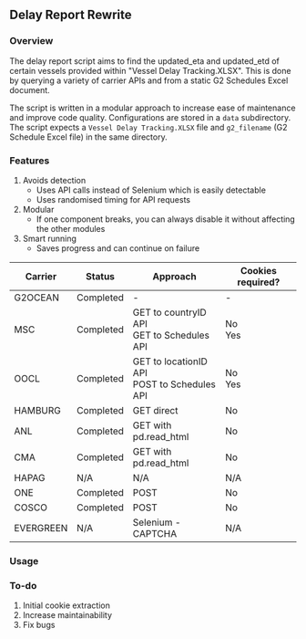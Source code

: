 ## Delay Report Rewrite

### Overview

The delay report script aims to find the updated_eta and updated_etd of certain vessels provided within "Vessel Delay Tracking.XLSX". This is done by querying a variety of carrier APIs and from a static G2 Schedules Excel document.

The script is written in a modular approach to increase ease of maintenance and improve code quality. Configurations are stored in a `data` subdirectory. The script expects a `Vessel Delay Tracking.XLSX` file and `g2_filename` (G2 Schedule Excel file) in the same directory.

### Features

1. Avoids detection
   - Uses API calls instead of Selenium which is easily detectable
   - Uses randomised timing for API requests
2. Modular
   - If one component breaks, you can always disable it without affecting the other modules
3. Smart running
   - Saves progress and can continue on failure

| Carrier   | Status    | Approach                                         | Cookies required? |
| --------- | --------- | ------------------------------------------------ | ----------------- |
| G2OCEAN   | Completed | -                                                | -                 |
| MSC       | Completed | GET to countryID API <br> GET to Schedules API   | No <br> Yes       |
| OOCL      | Completed | GET to locationID API <br> POST to Schedules API | No <br> Yes       |
| HAMBURG   | Completed | GET direct                                       | No                |
| ANL       | Completed | GET with pd.read_html                            | No                |
| CMA       | Completed | GET with pd.read_html                            | No                |
| HAPAG     | N/A       | N/A                                              | N/A               |
| ONE       | Completed | POST                                             | No                |
| COSCO     | Completed | POST                                             | No                |
| EVERGREEN | N/A       | Selenium - CAPTCHA                               | N/A               |

### Usage

### To-do

1. Initial cookie extraction
2. Increase maintainability
3. Fix bugs
